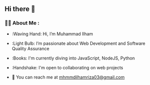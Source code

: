 ## Hi there 👋

### :man_technologist: About Me :
- :Waving Hand: Hi, I’m Muhammad Ilham

- :Light Bulb: I’m passionate about Web Development and Software Quality Assurance

- :Books: I'm currently diving into JavaScript, NodeJS, Python

- :Handshake: I'm open to collaborating on web projects
  
- 📧 You can reach me at mhmmdilhamriza03@gmail.com
  
<!--
**MuhammadIlham202310021/MuhammadIlham202310021** is a ✨ _special_ ✨ repository because its `README.md` (this file) appears on your GitHub profile.

Here are some ideas to get you started:

- 👋 Hi, I’m Muhammad Ilham
- 💡  I’m passionate about Web Development and Software Quality Assurance
- 📚 I'm currently diving into JavaScript, NodeJS, Python
- 🤝 
- 📧 You can reach me at mhmmdilhamriza03@gmail.com
-->
